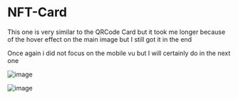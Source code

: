 # NFT-Card
This one is very similar to the QRCode Card but it took me longer because of the hover effect on the main image but I still got it in the end 

Once again i did not focus on the mobile vu but I will certainly do in the next one 



![image](https://github.com/HamzaMasmoudi/NFT-Card/assets/62155012/9e010958-9c6b-48ab-bd33-20714fa7ec35)  

![image](https://github.com/HamzaMasmoudi/NFT-Card/assets/62155012/288b97f9-5db3-4e65-b282-530ce1299fe9)



